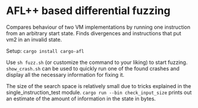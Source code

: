 # AFL++ based differential fuzzing

Compares behaviour of two VM implementations by running one instruction from an arbitrary start state.
Finds divergences and instructions that put vm2 in an invalid state.

Setup: `cargo install cargo-afl`

Use `sh fuzz.sh` (or customize the command to your liking) to start fuzzing.
`show_crash.sh` can be used to quickly run one of the found crashes and display all the necessary information
for fixing it.

The size of the search space is relatively small due to tricks explained in the single_instruction_test module.
`cargo run --bin check_input_size` prints out an estimate of the amount of information in the state in bytes.